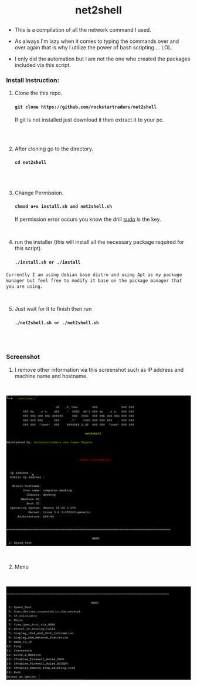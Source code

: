 <h1><p align="center">
net2shell 
</p></h1>


- This is a compilation of all the network command I used.

- As always I'm lazy when it comes to typing the commands over and over again that is why I utilize the power of bash scripting.... LOL.

- I only did the automation but I am not the one who created the packages included via this script.


 ### Install Instruction: 

1. Clone the this repo. 
    #### `git clone https://github.com/rockstartraders/net2shell`

   If git is not installed just download it then extract it to your pc.
<br>
<br>
 
 2. After cloning go to the directory.

      #### `cd net2shell`

<br>
<br>

   3. Change Permission.

      #### `chmod u+x install.sh and net2shell.sh`
         If permission error occurs you know the drill  [sudo](https://en.wikipedia.org/wiki/Sudo) is the key.

<br>

   4. run the installer (this will install all the necessary package required for this script). 

      #### `./install.sh or ./install`

    Currently I am using debian base distro and using Apt as my package manager but feel free to modify it base on the package manager that you are using.  
        
<br> 

5. Just wait for it to finish then run 
      #### `./net2shell.sh or ./net2shell.sh`

<br>
<br>

>>

 ### Screenshot

 1. I remove other information via this screenshot such as IP address and machine name and hostname. 
 <br>

  ![alt text](net2shell.png)

<br>

2. Menu 
<br>

![alt text](net2shell2.png)
